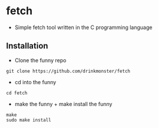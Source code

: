 # fetch
- Simple fetch tool written in the C programming language
## Installation
- Clone the funny repo
```
git clone https://github.com/drinkmonster/fetch
```
- cd into the funny
```
cd fetch
```
- make the funny + make install the funny
```
make
sudo make install
```
